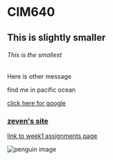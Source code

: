# CIM640 

## This is slightly smaller 

###### This is the smallest 

Here is other message


find me in pacific ocean


[click here for google](http://www.google.com)


###  [zeven's site](http://www.zevenrodriguez.com)



[link to week1 assignments page](https://github.com/lizhou94/cim640/tree/master/week%201/readme.md)

![penguin image](http://honesttopaws.com/wp-content/uploads/sites/5/2016/02/3-penguins.jpg)

